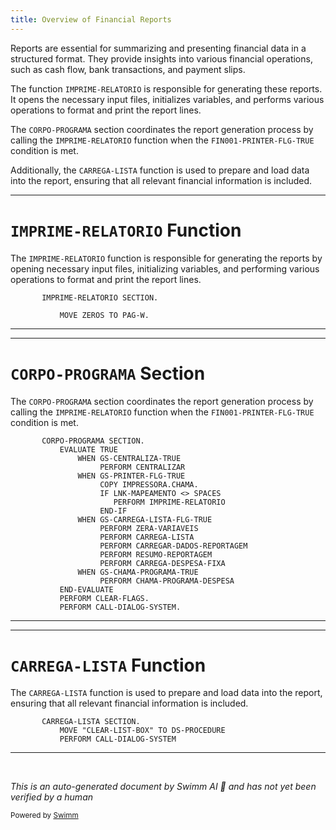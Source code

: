 ```yaml
---
title: Overview of Financial Reports
---
```

Reports are essential for summarizing and presenting financial data in a structured format. They provide insights into various financial operations, such as cash flow, bank transactions, and payment slips.

The function <SwmToken path="src/cop/cop110.cbl" pos="330:3:5" line-data="                       PERFORM IMPRIME-RELATORIO">`IMPRIME-RELATORIO`</SwmToken> is responsible for generating these reports. It opens the necessary input files, initializes variables, and performs various operations to format and print the report lines.

The <SwmToken path="src/cop/cop110.cbl" pos="323:1:3" line-data="       CORPO-PROGRAMA SECTION.">`CORPO-PROGRAMA`</SwmToken> section coordinates the report generation process by calling the <SwmToken path="src/cop/cop110.cbl" pos="330:3:5" line-data="                       PERFORM IMPRIME-RELATORIO">`IMPRIME-RELATORIO`</SwmToken> function when the `FIN001-PRINTER-FLG-TRUE` condition is met.

Additionally, the <SwmToken path="src/cop/cop110.cbl" pos="332:5:7" line-data="               WHEN GS-CARREGA-LISTA-FLG-TRUE">`CARREGA-LISTA`</SwmToken> function is used to prepare and load data into the report, ensuring that all relevant financial information is included.

<SwmSnippet path="/src/cop/cop110.cbl" line="1080">

---

# <SwmToken path="src/cop/cop110.cbl" pos="1080:1:3" line-data="       IMPRIME-RELATORIO SECTION.">`IMPRIME-RELATORIO`</SwmToken> Function

The <SwmToken path="src/cop/cop110.cbl" pos="1080:1:3" line-data="       IMPRIME-RELATORIO SECTION.">`IMPRIME-RELATORIO`</SwmToken> function is responsible for generating the reports by opening necessary input files, initializing variables, and performing various operations to format and print the report lines.

```cobol
       IMPRIME-RELATORIO SECTION.

           MOVE ZEROS TO PAG-W.
```

---

</SwmSnippet>

<SwmSnippet path="/src/cop/cop110.cbl" line="323">

---

# <SwmToken path="src/cop/cop110.cbl" pos="323:1:3" line-data="       CORPO-PROGRAMA SECTION.">`CORPO-PROGRAMA`</SwmToken> Section

The <SwmToken path="src/cop/cop110.cbl" pos="323:1:3" line-data="       CORPO-PROGRAMA SECTION.">`CORPO-PROGRAMA`</SwmToken> section coordinates the report generation process by calling the <SwmToken path="src/cop/cop110.cbl" pos="330:3:5" line-data="                       PERFORM IMPRIME-RELATORIO">`IMPRIME-RELATORIO`</SwmToken> function when the `FIN001-PRINTER-FLG-TRUE` condition is met.

```cobol
       CORPO-PROGRAMA SECTION.
           EVALUATE TRUE
               WHEN GS-CENTRALIZA-TRUE
                    PERFORM CENTRALIZAR
               WHEN GS-PRINTER-FLG-TRUE
                    COPY IMPRESSORA.CHAMA.
                    IF LNK-MAPEAMENTO <> SPACES
                       PERFORM IMPRIME-RELATORIO
                    END-IF
               WHEN GS-CARREGA-LISTA-FLG-TRUE
                    PERFORM ZERA-VARIAVEIS
                    PERFORM CARREGA-LISTA
                    PERFORM CARREGAR-DADOS-REPORTAGEM
                    PERFORM RESUMO-REPORTAGEM
                    PERFORM CARREGA-DESPESA-FIXA
               WHEN GS-CHAMA-PROGRAMA-TRUE
                    PERFORM CHAMA-PROGRAMA-DESPESA
           END-EVALUATE
           PERFORM CLEAR-FLAGS.
           PERFORM CALL-DIALOG-SYSTEM.
```

---

</SwmSnippet>

<SwmSnippet path="/src/cop/cop110.cbl" line="366">

---

# <SwmToken path="src/cop/cop110.cbl" pos="366:1:3" line-data="       CARREGA-LISTA SECTION.">`CARREGA-LISTA`</SwmToken> Function

The <SwmToken path="src/cop/cop110.cbl" pos="366:1:3" line-data="       CARREGA-LISTA SECTION.">`CARREGA-LISTA`</SwmToken> function is used to prepare and load data into the report, ensuring that all relevant financial information is included.

```cobol
       CARREGA-LISTA SECTION.
           MOVE "CLEAR-LIST-BOX" TO DS-PROCEDURE
           PERFORM CALL-DIALOG-SYSTEM
```

---

</SwmSnippet>

&nbsp;

*This is an auto-generated document by Swimm AI 🌊 and has not yet been verified by a human*

<SwmMeta version="3.0.0" repo-id="Z2l0aHViJTNBJTNBa2VsbG8lM0ElM0Fzd2ltbWlv" repo-name="kello"><sup>Powered by [Swimm](/)</sup></SwmMeta>
